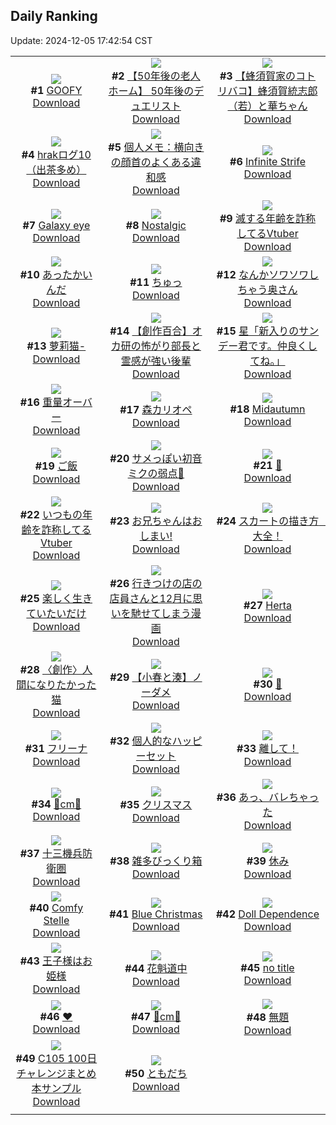 ## Daily Ranking
Update: 2024-12-05 17:42:54 CST

|      |      |      |
| :----: | :----: | :----: |
| ![](https://i.pixiv.re/c/240x480/img-master/img/2024/12/04/00/00/48/124874883_p0_master1200.jpg)<br>**#1** [GOOFY](https://www.pixiv.net/artworks/124874883)<br>[Download](https://i.pixiv.re/img-original/img/2024/12/04/00/00/48/124874883_p0.png) | ![](https://i.pixiv.re/c/240x480/img-master/img/2024/12/03/18/00/25/124863892_p0_master1200.jpg)<br>**#2** [【50年後の老人ホーム】  50年後のデュエリスト](https://www.pixiv.net/artworks/124863892)<br>[Download](https://i.pixiv.re/img-original/img/2024/12/03/18/00/25/124863892_p0.jpg) | ![](https://i.pixiv.re/c/240x480/img-master/img/2024/12/04/17/38/05/124890387_p0_master1200.jpg)<br>**#3** [【蜂須賀家のコトリバコ】蜂須賀統志郎（若）と華ちゃん](https://www.pixiv.net/artworks/124890387)<br>[Download](https://i.pixiv.re/img-original/img/2024/12/04/17/38/05/124890387_p0.jpg) |
| ![](https://i.pixiv.re/c/240x480/img-master/img/2024/12/03/07/14/58/124854380_p0_master1200.jpg)<br>**#4** [hrakログ10（出茶多め）](https://www.pixiv.net/artworks/124854380)<br>[Download](https://i.pixiv.re/img-original/img/2024/12/03/07/14/58/124854380_p0.jpg) | ![](https://i.pixiv.re/c/240x480/img-master/img/2024/12/03/06/00/07/124853424_p0_master1200.jpg)<br>**#5** [個人メモ：横向きの顔首のよくある違和感](https://www.pixiv.net/artworks/124853424)<br>[Download](https://i.pixiv.re/img-original/img/2024/12/03/06/00/07/124853424_p0.jpg) | ![](https://i.pixiv.re/c/240x480/img-master/img/2024/12/03/05/08/54/124852864_p0_master1200.jpg)<br>**#6** [Infinite Strife](https://www.pixiv.net/artworks/124852864)<br>[Download](https://i.pixiv.re/img-original/img/2024/12/03/05/08/54/124852864_p0.jpg) |
| ![](https://i.pixiv.re/c/240x480/img-master/img/2024/12/04/17/24/46/124890065_p0_master1200.jpg)<br>**#7** [Galaxy eye](https://www.pixiv.net/artworks/124890065)<br>[Download](https://i.pixiv.re/img-original/img/2024/12/04/17/24/46/124890065_p0.jpg) | ![](https://i.pixiv.re/c/240x480/img-master/img/2024/12/03/05/25/00/124853037_p0_master1200.jpg)<br>**#8** [Nostalgic](https://www.pixiv.net/artworks/124853037)<br>[Download](https://i.pixiv.re/img-original/img/2024/12/03/05/25/00/124853037_p0.jpg) | ![](https://i.pixiv.re/c/240x480/img-master/img/2024/12/03/21/00/19/124868824_p0_master1200.jpg)<br>**#9** [滅する年齢を詐称してるVtuber](https://www.pixiv.net/artworks/124868824)<br>[Download](https://i.pixiv.re/img-original/img/2024/12/03/21/00/19/124868824_p0.png) |
| ![](https://i.pixiv.re/c/240x480/img-master/img/2024/12/03/23/17/55/124873365_p0_master1200.jpg)<br>**#10** [あったかいんだ](https://www.pixiv.net/artworks/124873365)<br>[Download](https://i.pixiv.re/img-original/img/2024/12/03/23/17/55/124873365_p0.jpg) | ![](https://i.pixiv.re/c/240x480/img-master/img/2024/12/04/00/21/39/124875817_p0_master1200.jpg)<br>**#11** [ちゅっ](https://www.pixiv.net/artworks/124875817)<br>[Download](https://i.pixiv.re/img-original/img/2024/12/04/00/21/39/124875817_p0.jpg) | ![](https://i.pixiv.re/c/240x480/img-master/img/2024/12/03/00/00/25/124847207_p0_master1200.jpg)<br>**#12** [なんかソワソワしちゃう奥さん](https://www.pixiv.net/artworks/124847207)<br>[Download](https://i.pixiv.re/img-original/img/2024/12/03/00/00/25/124847207_p0.jpg) |
| ![](https://i.pixiv.re/c/240x480/img-master/img/2024/12/03/12/35/38/124858615_p0_master1200.jpg)<br>**#13** [萝莉猫-](https://www.pixiv.net/artworks/124858615)<br>[Download](https://i.pixiv.re/img-original/img/2024/12/03/12/35/38/124858615_p0.jpg) | ![](https://i.pixiv.re/c/240x480/img-master/img/2024/12/03/20/08/45/124867277_p0_master1200.jpg)<br>**#14** [【創作百合】オカ研の怖がり部長と霊感が強い後輩](https://www.pixiv.net/artworks/124867277)<br>[Download](https://i.pixiv.re/img-original/img/2024/12/03/20/08/45/124867277_p0.jpg) | ![](https://i.pixiv.re/c/240x480/img-master/img/2024/12/04/00/00/18/124874761_p0_master1200.jpg)<br>**#15** [星「新入りのサンデー君です。仲良くしてね。」](https://www.pixiv.net/artworks/124874761)<br>[Download](https://i.pixiv.re/img-original/img/2024/12/04/00/00/18/124874761_p0.jpg) |
| ![](https://i.pixiv.re/c/240x480/img-master/img/2024/12/04/00/22/49/124875864_p0_master1200.jpg)<br>**#16** [重量オーバー](https://www.pixiv.net/artworks/124875864)<br>[Download](https://i.pixiv.re/img-original/img/2024/12/04/00/22/49/124875864_p0.jpg) | ![](https://i.pixiv.re/c/240x480/img-master/img/2024/12/03/00/00/18/124847167_p0_master1200.jpg)<br>**#17** [森カリオペ](https://www.pixiv.net/artworks/124847167)<br>[Download](https://i.pixiv.re/img-original/img/2024/12/03/00/00/18/124847167_p0.png) | ![](https://i.pixiv.re/c/240x480/img-master/img/2024/12/03/05/34/08/124853141_p0_master1200.jpg)<br>**#18** [Midautumn](https://www.pixiv.net/artworks/124853141)<br>[Download](https://i.pixiv.re/img-original/img/2024/12/03/05/34/08/124853141_p0.jpg) |
| ![](https://i.pixiv.re/c/240x480/img-master/img/2024/12/03/14/55/17/124860636_p0_master1200.jpg)<br>**#19** [ご飯](https://www.pixiv.net/artworks/124860636)<br>[Download](https://i.pixiv.re/img-original/img/2024/12/03/14/55/17/124860636_p0.png) | ![](https://i.pixiv.re/c/240x480/img-master/img/2024/12/03/09/30/01/124856071_p0_master1200.jpg)<br>**#20** [サメっぽい初音ミクの弱点🦈](https://www.pixiv.net/artworks/124856071)<br>[Download](https://i.pixiv.re/img-original/img/2024/12/03/09/30/01/124856071_p0.jpg) | ![](https://i.pixiv.re/c/240x480/img-master/img/2024/12/03/00/01/22/124847350_p0_master1200.jpg)<br>**#21** [💙](https://www.pixiv.net/artworks/124847350)<br>[Download](https://i.pixiv.re/img-original/img/2024/12/03/00/01/22/124847350_p0.png) |
| ![](https://i.pixiv.re/c/240x480/img-master/img/2024/12/04/21/01/22/124895993_p0_master1200.jpg)<br>**#22** [いつもの年齢を詐称してるVtuber](https://www.pixiv.net/artworks/124895993)<br>[Download](https://i.pixiv.re/img-original/img/2024/12/04/21/01/22/124895993_p0.png) | ![](https://i.pixiv.re/c/240x480/img-master/img/2024/12/04/00/02/23/124875051_p0_master1200.jpg)<br>**#23** [お兄ちゃんはおしまい!](https://www.pixiv.net/artworks/124875051)<br>[Download](https://i.pixiv.re/img-original/img/2024/12/04/00/02/23/124875051_p0.png) | ![](https://i.pixiv.re/c/240x480/img-master/img/2024/12/04/00/01/08/124874932_p0_master1200.jpg)<br>**#24** [スカートの描き方　大全！](https://www.pixiv.net/artworks/124874932)<br>[Download](https://i.pixiv.re/img-original/img/2024/12/04/00/01/08/124874932_p0.png) |
| ![](https://i.pixiv.re/c/240x480/img-master/img/2024/12/03/18/41/27/124864900_p0_master1200.jpg)<br>**#25** [楽しく生きていたいだけ](https://www.pixiv.net/artworks/124864900)<br>[Download](https://i.pixiv.re/img-original/img/2024/12/03/18/41/27/124864900_p0.jpg) | ![](https://i.pixiv.re/c/240x480/img-master/img/2024/12/03/00/21/47/124848137_p0_master1200.jpg)<br>**#26** [行きつけの店の店員さんと12月に思いを馳せてしまう漫画](https://www.pixiv.net/artworks/124848137)<br>[Download](https://i.pixiv.re/img-original/img/2024/12/03/00/21/47/124848137_p0.jpg) | ![](https://i.pixiv.re/c/240x480/img-master/img/2024/12/03/11/08/27/124857258_p0_master1200.jpg)<br>**#27** [Herta](https://www.pixiv.net/artworks/124857258)<br>[Download](https://i.pixiv.re/img-original/img/2024/12/03/11/08/27/124857258_p0.png) |
| ![](https://i.pixiv.re/c/240x480/img-master/img/2024/12/04/18/15/31/124891385_p0_master1200.jpg)<br>**#28** [〈創作〉人間になりたかった猫](https://www.pixiv.net/artworks/124891385)<br>[Download](https://i.pixiv.re/img-original/img/2024/12/04/18/15/31/124891385_p0.jpg) | ![](https://i.pixiv.re/c/240x480/img-master/img/2024/12/03/20/13/45/124867434_p0_master1200.jpg)<br>**#29** [【小春と湊】ノーダメ](https://www.pixiv.net/artworks/124867434)<br>[Download](https://i.pixiv.re/img-original/img/2024/12/03/20/13/45/124867434_p0.png) | ![](https://i.pixiv.re/c/240x480/img-master/img/2024/12/03/09/31/18/124856089_p0_master1200.jpg)<br>**#30** [🎄](https://www.pixiv.net/artworks/124856089)<br>[Download](https://i.pixiv.re/img-original/img/2024/12/03/09/31/18/124856089_p0.jpg) |
| ![](https://i.pixiv.re/c/240x480/img-master/img/2024/12/03/00/01/43/124847387_p0_master1200.jpg)<br>**#31** [フリーナ](https://www.pixiv.net/artworks/124847387)<br>[Download](https://i.pixiv.re/img-original/img/2024/12/03/00/01/43/124847387_p0.png) | ![](https://i.pixiv.re/c/240x480/img-master/img/2024/12/04/22/15/11/124898479_p0_master1200.jpg)<br>**#32** [個人的なハッピーセット](https://www.pixiv.net/artworks/124898479)<br>[Download](https://i.pixiv.re/img-original/img/2024/12/04/22/15/11/124898479_p0.png) | ![](https://i.pixiv.re/c/240x480/img-master/img/2024/12/03/01/10/18/124849486_p0_master1200.jpg)<br>**#33** [離して！](https://www.pixiv.net/artworks/124849486)<br>[Download](https://i.pixiv.re/img-original/img/2024/12/03/01/10/18/124849486_p0.jpg) |
| ![](https://i.pixiv.re/c/240x480/img-master/img/2024/12/03/20/56/29/124868640_p0_master1200.jpg)<br>**#34** [🌹cm🌹](https://www.pixiv.net/artworks/124868640)<br>[Download](https://i.pixiv.re/img-original/img/2024/12/03/20/56/29/124868640_p0.png) | ![](https://i.pixiv.re/c/240x480/img-master/img/2024/12/03/21/26/38/124869707_p0_master1200.jpg)<br>**#35** [クリスマス](https://www.pixiv.net/artworks/124869707)<br>[Download](https://i.pixiv.re/img-original/img/2024/12/03/21/26/38/124869707_p0.jpg) | ![](https://i.pixiv.re/c/240x480/img-master/img/2024/12/04/00/00/23/124874787_p0_master1200.jpg)<br>**#36** [あっ、バレちゃった](https://www.pixiv.net/artworks/124874787)<br>[Download](https://i.pixiv.re/img-original/img/2024/12/04/00/00/23/124874787_p0.jpg) |
| ![](https://i.pixiv.re/c/240x480/img-master/img/2024/12/03/02/10/46/124850795_p0_master1200.jpg)<br>**#37** [十三機兵防衛圏](https://www.pixiv.net/artworks/124850795)<br>[Download](https://i.pixiv.re/img-original/img/2024/12/03/02/10/46/124850795_p0.png) | ![](https://i.pixiv.re/c/240x480/img-master/img/2024/12/04/18/10/22/124891266_p0_master1200.jpg)<br>**#38** [雑多びっくり箱](https://www.pixiv.net/artworks/124891266)<br>[Download](https://i.pixiv.re/img-original/img/2024/12/04/18/10/22/124891266_p0.jpg) | ![](https://i.pixiv.re/c/240x480/img-master/img/2024/12/04/18/13/22/124859659_p0_master1200.jpg)<br>**#39** [休み](https://www.pixiv.net/artworks/124859659)<br>[Download](https://i.pixiv.re/img-original/img/2024/12/04/18/13/22/124859659_p0.jpg) |
| ![](https://i.pixiv.re/c/240x480/img-master/img/2024/12/03/21/12/35/124869274_p0_master1200.jpg)<br>**#40** [Comfy Stelle](https://www.pixiv.net/artworks/124869274)<br>[Download](https://i.pixiv.re/img-original/img/2024/12/03/21/12/35/124869274_p0.png) | ![](https://i.pixiv.re/c/240x480/img-master/img/2024/12/04/19/43/10/124893590_p0_master1200.jpg)<br>**#41** [Blue Christmas](https://www.pixiv.net/artworks/124893590)<br>[Download](https://i.pixiv.re/img-original/img/2024/12/04/19/43/10/124893590_p0.jpg) | ![](https://i.pixiv.re/c/240x480/img-master/img/2024/12/03/17/41/39/124863401_p0_master1200.jpg)<br>**#42** [Doll  Dependence](https://www.pixiv.net/artworks/124863401)<br>[Download](https://i.pixiv.re/img-original/img/2024/12/03/17/41/39/124863401_p0.jpg) |
| ![](https://i.pixiv.re/c/240x480/img-master/img/2024/12/03/16/38/00/124862227_p0_master1200.jpg)<br>**#43** [王子様はお姫様](https://www.pixiv.net/artworks/124862227)<br>[Download](https://i.pixiv.re/img-original/img/2024/12/03/16/38/00/124862227_p0.jpg) | ![](https://i.pixiv.re/c/240x480/img-master/img/2024/12/03/17/51/30/124863588_p0_master1200.jpg)<br>**#44** [花魁道中](https://www.pixiv.net/artworks/124863588)<br>[Download](https://i.pixiv.re/img-original/img/2024/12/03/17/51/30/124863588_p0.jpg) | ![](https://i.pixiv.re/c/240x480/img-master/img/2024/12/03/07/51/37/124854856_p0_master1200.jpg)<br>**#45** [no title](https://www.pixiv.net/artworks/124854856)<br>[Download](https://i.pixiv.re/img-original/img/2024/12/03/07/51/37/124854856_p0.jpg) |
| ![](https://i.pixiv.re/c/240x480/img-master/img/2024/12/03/21/50/01/124870444_p0_master1200.jpg)<br>**#46** [❤](https://www.pixiv.net/artworks/124870444)<br>[Download](https://i.pixiv.re/img-original/img/2024/12/03/21/50/01/124870444_p0.jpg) | ![](https://i.pixiv.re/c/240x480/img-master/img/2024/12/04/20/39/38/124895259_p0_master1200.jpg)<br>**#47** [💍cm💍](https://www.pixiv.net/artworks/124895259)<br>[Download](https://i.pixiv.re/img-original/img/2024/12/04/20/39/38/124895259_p0.png) | ![](https://i.pixiv.re/c/240x480/img-master/img/2024/12/03/00/00/12/124847126_p0_master1200.jpg)<br>**#48** [無題](https://www.pixiv.net/artworks/124847126)<br>[Download](https://i.pixiv.re/img-original/img/2024/12/03/00/00/12/124847126_p0.jpg) |
| ![](https://i.pixiv.re/c/240x480/img-master/img/2024/12/04/23/03/16/124900081_p0_master1200.jpg)<br>**#49** [C105 100日チャレンジまとめ本サンプル](https://www.pixiv.net/artworks/124900081)<br>[Download](https://i.pixiv.re/img-original/img/2024/12/04/23/03/16/124900081_p0.png) | ![](https://i.pixiv.re/c/240x480/img-master/img/2024/12/03/18/26/30/124864542_p0_master1200.jpg)<br>**#50** [ともだち](https://www.pixiv.net/artworks/124864542)<br>[Download](https://i.pixiv.re/img-original/img/2024/12/03/18/26/30/124864542_p0.png) |
|      |
